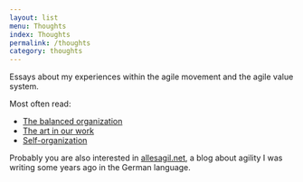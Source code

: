 ```yaml
---
layout: list
menu: Thoughts
index: Thoughts
permalink: /thoughts
category: thoughts
---
```

Essays about my experiences within the agile movement and the agile value system. 

Most often read:

- [The balanced organization](http://ulf.codes/balanced-organization/)
- [The art in our work](http://ulf.codes/art-in-work/)
- [Self-organization](http://ulf.codes/self-organization/)

Probably you are also interested in [allesagil.net](http://allesagil.net), a blog about agility I was writing some years ago in the German language.  
